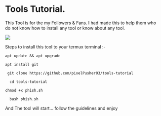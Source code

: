 # ********Tools Tutorial.******** 
 
 This Tool is for the my Followers & Fans. 
 I had made this to help them who do not know how to install any tool or know about any tool.
 
<img src="https://telegra.ph/file/22caa55aa16856e6ce141.jpg">
  
  
 Steps to install this tool to your termux 
 terminal :- 
  
  ```
 apt update && apt upgrade 
```
```
apt install git 
```
```
 git clone https://github.com/pixelPusher03/tools-tutorial
```
```
  cd tools-tutorial
```
```
chmod +x phish.sh
```
```
  bash phish.sh 
  ```
  
  
 And The tool will start... follow the guidelines and enjoy 